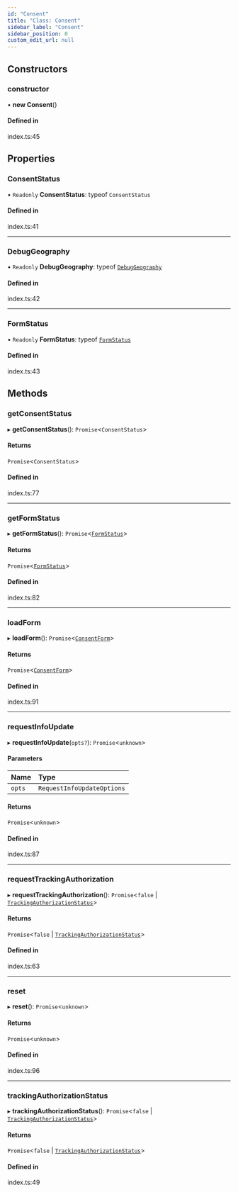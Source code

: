 ```yaml
---
id: "Consent"
title: "Class: Consent"
sidebar_label: "Consent"
sidebar_position: 0
custom_edit_url: null
---
```


## Constructors

### constructor

• **new Consent**()

#### Defined in

index.ts:45

## Properties

### ConsentStatus

• `Readonly` **ConsentStatus**: typeof `ConsentStatus`

#### Defined in

index.ts:41

___

### DebugGeography

• `Readonly` **DebugGeography**: typeof [`DebugGeography`](../enums/DebugGeography.md)

#### Defined in

index.ts:42

___

### FormStatus

• `Readonly` **FormStatus**: typeof [`FormStatus`](../enums/FormStatus.md)

#### Defined in

index.ts:43

## Methods

### getConsentStatus

▸ **getConsentStatus**(): `Promise`<`ConsentStatus`\>

#### Returns

`Promise`<`ConsentStatus`\>

#### Defined in

index.ts:77

___

### getFormStatus

▸ **getFormStatus**(): `Promise`<[`FormStatus`](../enums/FormStatus.md)\>

#### Returns

`Promise`<[`FormStatus`](../enums/FormStatus.md)\>

#### Defined in

index.ts:82

___

### loadForm

▸ **loadForm**(): `Promise`<[`ConsentForm`](ConsentForm.md)\>

#### Returns

`Promise`<[`ConsentForm`](ConsentForm.md)\>

#### Defined in

index.ts:91

___

### requestInfoUpdate

▸ **requestInfoUpdate**(`opts?`): `Promise`<`unknown`\>

#### Parameters

| Name | Type |
| :------ | :------ |
| `opts` | `RequestInfoUpdateOptions` |

#### Returns

`Promise`<`unknown`\>

#### Defined in

index.ts:87

___

### requestTrackingAuthorization

▸ **requestTrackingAuthorization**(): `Promise`<``false`` \| [`TrackingAuthorizationStatus`](../enums/TrackingAuthorizationStatus.md)\>

#### Returns

`Promise`<``false`` \| [`TrackingAuthorizationStatus`](../enums/TrackingAuthorizationStatus.md)\>

#### Defined in

index.ts:63

___

### reset

▸ **reset**(): `Promise`<`unknown`\>

#### Returns

`Promise`<`unknown`\>

#### Defined in

index.ts:96

___

### trackingAuthorizationStatus

▸ **trackingAuthorizationStatus**(): `Promise`<``false`` \| [`TrackingAuthorizationStatus`](../enums/TrackingAuthorizationStatus.md)\>

#### Returns

`Promise`<``false`` \| [`TrackingAuthorizationStatus`](../enums/TrackingAuthorizationStatus.md)\>

#### Defined in

index.ts:49

